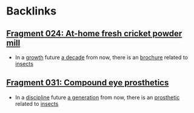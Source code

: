 
# Backlinks
## [Fragment 024: At-home fresh cricket powder mill](<Fragment 024: At-home fresh cricket powder mill.md>)
- In a [growth](<growth.md>) future [a decade](<a decade.md>) from now, there is an [brochure](<brochure.md>) related to [insects](<insects.md>)

## [Fragment 031: Compound eye prosthetics](<Fragment 031: Compound eye prosthetics.md>)
- In a [discipline](<discipline.md>) future [a generation](<a generation.md>) from now, there is an [prosthetic](<prosthetic.md>) related to [insects](<insects.md>)

